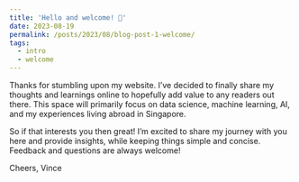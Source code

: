 ```yaml
---
title: 'Hello and welcome! 👋'
date: 2023-08-19
permalink: /posts/2023/08/blog-post-1-welcome/
tags:
  - intro
  - welcome
---
```


Thanks for stumbling upon my website. I’ve decided to finally share my thoughts and learnings online to hopefully add value to any readers out there. This space will primarily focus on data science, machine learning, AI, and my experiences living abroad in Singapore. 

So if that interests you then great! I’m excited to share my journey with you here and provide insights, while keeping things simple and concise. Feedback and questions are always welcome! 

Cheers,
Vince